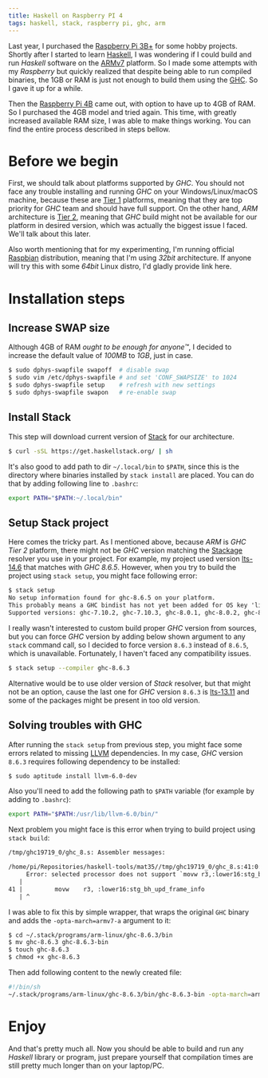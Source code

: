```yaml
---
title: Haskell on Raspberry PI 4
tags: haskell, stack, raspberry pi, ghc, arm
---
```


Last year, I purchased the [Raspberry Pi 3B+] for some hobby projects. Shortly after I started to learn [Haskell], I was wondering if I could build and run _Haskell_ software on the [ARMv7] platform. So I made some attempts with my _Raspberry_ but quickly realized that despite being able to run compiled binaries, the 1GB or RAM is just not enough to build them using the [GHC]. So I gave it up for a while.

Then the [Raspberry Pi 4B] came out, with option to have up to 4GB of RAM. So I purchased the 4GB model and tried again. This time, with greatly increased available RAM size, I was able to make things working. You can find the entire process described in steps bellow.

<!-- MORE -->

# Before we begin
First, we should talk about platforms supported by _GHC_. You should not face any trouble installing and running _GHC_ on your Windows/Linux/macOS machine, because these are [Tier 1] platforms, meaning that they are top priority for _GHC_ team and should have full support. On the other hand, _ARM_ architecture is [Tier 2], meaning that _GHC_ build might not be available for our platform in desired version, which was actually the biggest issue I faced. We'll talk about this later.

Also worth mentioning that for my experimenting, I'm running official [Raspbian] distribution, meaning that I'm using _32bit_ architecture. If anyone will try this with some _64bit_ Linux distro, I'd gladly provide link here.

# Installation steps

## Increase SWAP size
Although 4GB of RAM _ought to be enough for anyone™_, I decided to increase the default value of _100MB_ to _1GB_, just in case.

```bash
$ sudo dphys-swapfile swapoff  # disable swap
$ sudo vim /etc/dphys-swapfile # and set 'CONF_SWAPSIZE' to 1024
$ sudo dphys-swapfile setup    # refresh with new settings
$ sudo dphys-swapfile swapon   # re-enable swap
```

## Install Stack
This step will download current version of [Stack] for our architecture. 

```bash
$ curl -sSL https://get.haskellstack.org/ | sh
```

It's also good to add path to dir `~/.local/bin` to `$PATH`, since this is the directory where binaries installed by `stack install` are placed. You can do that by adding following line to `.bashrc`:

```bash
export PATH="$PATH:~/.local/bin"
```

## Setup Stack project
Here comes the tricky part. As I mentioned above, because _ARM_ is _GHC Tier 2_ platform, there might not be _GHC_ version matching the [Stackage] resolver you use in your project. For example, my project used version [lts-14.6] that matches with _GHC 8.6.5_. However, when you try to build the project using `stack setup`, you might face following error:

```txt
$ stack setup
No setup information found for ghc-8.6.5 on your platform.
This probably means a GHC bindist has not yet been added for OS key 'linux-armv7', 'linux-armv7-ncurses6', 'linux-armv7-tinfo6'.
Supported versions: ghc-7.10.2, ghc-7.10.3, ghc-8.0.1, ghc-8.0.2, ghc-8.2.1, ghc-8.2.2, ghc-8.6.3
```

I really wasn't interested to custom build proper _GHC_ version from sources, but you can force _GHC_ version by adding below shown argument to any `stack` command call, so I decided to force version `8.6.3` instead of `8.6.5`, which is unavailable. Fortunately, I haven't faced any compatibility issues.

```bash
$ stack setup --compiler ghc-8.6.3
```

Alternative would be to use older version of _Stack_ resolver, but that might not be an option, cause the last one for _GHC_ version `8.6.3` is [lts-13.11] and some of the packages might be present in too old version.

## Solving troubles with GHC
After running the `stack setup` from previous step, you might face some errors related to missing [LLVM] dependencies. In my case, _GHC_ version `8.6.3` requires following dependency to be installed:

```bash
$ sudo aptitude install llvm-6.0-dev
```

Also you'll need to add the following path to `$PATH` variable (for example by adding to `.bashrc`):

```bash
export PATH="$PATH:/usr/lib/llvm-6.0/bin/"
```

Next problem you might face is this error when trying to build project using `stack build`:

```txt
/tmp/ghc19719_0/ghc_8.s: Assembler messages:

/home/pi/Repositories/haskell-tools/mat35//tmp/ghc19719_0/ghc_8.s:41:0: error:
     Error: selected processor does not support `movw r3,:lower16:stg_bh_upd_frame_info' in ARM mode
   |
41 |         movw    r3, :lower16:stg_bh_upd_frame_info
   | ^
```

I was able to fix this by simple wrapper, that wraps the original `GHC` binary and adds the  `-opta-march=armv7-a` argument to it:

```bash
$ cd ~/.stack/programs/arm-linux/ghc-8.6.3/bin
$ mv ghc-8.6.3 ghc-8.6.3-bin
$ touch ghc-8.6.3
$ chmod +x ghc-8.6.3

```

Then add following content to the newly created file:

```bash
#!/bin/sh
~/.stack/programs/arm-linux/ghc-8.6.3/bin/ghc-8.6.3-bin -opta-march=armv7-a $@
```

# Enjoy
And that's pretty much all. Now you should be able to build and run any _Haskell_ library or program, just prepare yourself that compilation times are still pretty much longer than on your laptop/PC.

[Raspberry Pi 3B+]: https://www.raspberrypi.org/products/raspberry-pi-3-model-b-plus/
[Raspberry Pi 4B]: https://www.raspberrypi.org/products/raspberry-pi-4-model-b/
[Raspbian]: https://www.raspbian.org/
[Haskell]: https://www.haskell.org/
[ARMv7]: https://en.wikipedia.org/wiki/ARM_architecture
[GHC]: https://www.haskell.org/ghc/
[lts-13.11]: https://www.stackage.org/lts-13.11
[lts-14.6]: https://www.stackage.org/lts-14.6
[LLVM]: https://llvm.org/
[Stack]: https://docs.haskellstack.org/en/stable/README/
[Stackage]: https://www.stackage.org/
[Tier 1]: https://gitlab.haskell.org/ghc/ghc/wikis/platforms#tier-1-platforms
[Tier 2]: https://gitlab.haskell.org/ghc/ghc/wikis/platforms#tier-2-platforms